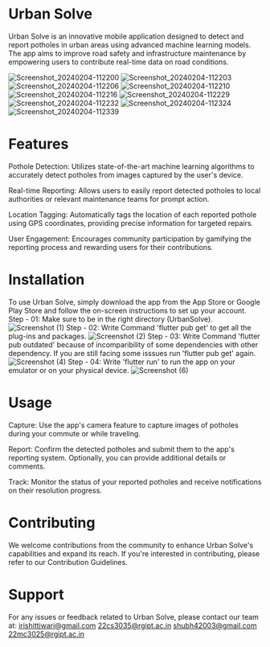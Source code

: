 # Urban Solve
Urban Solve is an innovative mobile application designed to detect and report potholes in urban areas using advanced machine learning models. The app aims to improve road safety and infrastructure maintenance by empowering users to contribute real-time data on road conditions.

![Screenshot_20240204-112200](https://github.com/Hackdata2024/25-E404/assets/128586763/8f8efd98-323a-4c08-b671-c6db376bb5af)
![Screenshot_20240204-112203](https://github.com/Hackdata2024/25-E404/assets/128586763/a72d0eb9-0b07-471a-b726-93f58d5852d6)
![Screenshot_20240204-112206](https://github.com/Hackdata2024/25-E404/assets/128586763/e84d13e2-b4d8-4a24-be82-6b5b6164d94c)
![Screenshot_20240204-112210](https://github.com/Hackdata2024/25-E404/assets/128586763/32826421-99df-4a0b-bad1-77013df72083)
![Screenshot_20240204-112216](https://github.com/Hackdata2024/25-E404/assets/128586763/01a6fa72-1012-4663-83c0-abc0269db90b)
![Screenshot_20240204-112229](https://github.com/Hackdata2024/25-E404/assets/128586763/6a76ffec-5275-4f9e-b281-8d26bd9a8e95)
![Screenshot_20240204-112232](https://github.com/Hackdata2024/25-E404/assets/128586763/0d8e2ceb-27c7-43ba-93e5-ff956118fefd)
![Screenshot_20240204-112324](https://github.com/Hackdata2024/25-E404/assets/128586763/c14004bf-7d0f-4abe-a138-70e60a98dc16)
![Screenshot_20240204-112339](https://github.com/Hackdata2024/25-E404/assets/128586763/035902de-315d-4bcd-be22-44df0de6e82d)




# Features
Pothole Detection: Utilizes state-of-the-art machine learning algorithms to accurately detect potholes from images captured by the user's device.

Real-time Reporting: Allows users to easily report detected potholes to local authorities or relevant maintenance teams for prompt action.

Location Tagging: Automatically tags the location of each reported pothole using GPS coordinates, providing precise information for targeted repairs.

User Engagement: Encourages community participation by gamifying the reporting process and rewarding users for their contributions.

# Installation
To use Urban Solve, simply download the app from the App Store or Google Play Store and follow the on-screen instructions to set up your account.
Step - 01:
Make sure to be in the right directory (UrbanSolve).
![Screenshot (1)](https://github.com/Hackdata2024/25-E404/assets/128586763/31cc5761-5e45-47cb-bc87-313bb7d99753)
Step - 02:
Write Command 'flutter pub get' to get all the plug-ins and packages.
![Screenshot (2)](https://github.com/Hackdata2024/25-E404/assets/128586763/707679c2-a660-488f-b94c-65b37aa58d06)
Step - 03:
Write Command 'flutter pub outdated' because of incomparibility of some dependencies with other dependency.
If you are still facing some isssues run 'flutter pub get' again.
![Screenshot (4)](https://github.com/Hackdata2024/25-E404/assets/128586763/a996cd02-e078-446c-a760-3f4f796640e6)
Step - 04:
Write 'flutter run' to run the app on your emulator or on your physical device.
![Screenshot (6)](https://github.com/Hackdata2024/25-E404/assets/128586763/4aa40c75-d6ca-4b43-9864-f587dae70aaa)


# Usage
Capture: Use the app's camera feature to capture images of potholes during your commute or while traveling.

Report: Confirm the detected potholes and submit them to the app's reporting system. Optionally, you can provide additional details or comments.

Track: Monitor the status of your reported potholes and receive notifications on their resolution progress.

# Contributing
We welcome contributions from the community to enhance Urban Solve's capabilities and expand its reach. If you're interested in contributing, please refer to our Contribution Guidelines.

# Support
For any issues or feedback related to Urban Solve, please contact our team at:
irishittiwari@gmail.com
22cs3035@rgipt.ac.in
shubh42003@gmail.com
22mc3025@rgipt.ac.in
